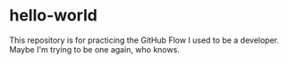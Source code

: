 # hello-world
This repository is for practicing the GitHub Flow
I used to be a developer. Maybe I'm trying to be one again, who knows.
